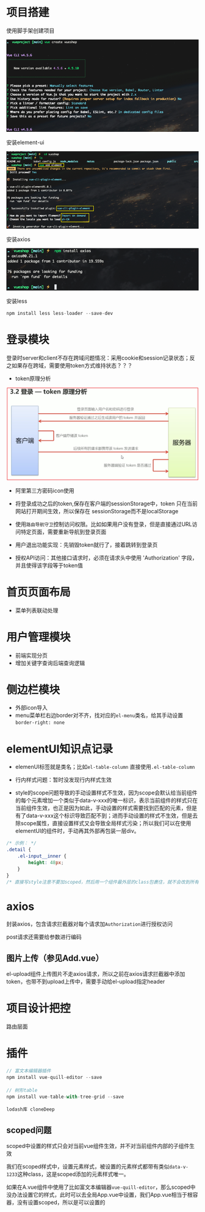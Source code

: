 # 项目搭建

使用脚手架创建项目

![](./img/1.png)

安装element-ui

![](./img/2.png)

安装axios

![](./img/3.png)

安装less

```js
npm install less less-loader --save-dev
```

# 登录模块

登录时server和client不存在跨域问题情况：采用cookie和session记录状态；反之如果存在跨域，需要使用token方式维持状态？？？

- token原理分析

![](./img/4.png)

- 阿里第三方密码icon使用

- 将登录成功之后的token,保存在客户端的sessionStorage中，token 只在当前网站打开期间生效，所以保存在 sessionStorage而不是localStorage

- 使用`路由导航守卫`控制访问权限。比如如果用户没有登录，但是直接通过URL访问特定页面，需要重新导航到登录页面

- 用户退出功能实现：先销毁token就行了，接着跳转到登录页

- 授权API访问：其他接口请求时，必须在请求头中使用 'Authorization' 字段，并且使得该字段等于token值


# 首页页面布局

- 菜单列表联动处理




# 用户管理模块

- 前端实现分页
- 增加关键字查询后端查询逻辑


# 侧边栏模块

- 外部icon导入
- menu菜单栏右边border对不齐，找对应的`el-menu`类名，给其手动设置 `border-right: none`


# elementUI知识点记录

- elemenUI标签就是类名；比如`el-table-column` 直接使用`.el-table-column`

- 行内样式问题：暂时没发现行内样式生效

- style的scope问题导致的手动设置样式不生效，因为scope会默认给当前组件的每个元素增加一个类似于data-v-xxx的唯一标识，表示当前组件的样式只在当前组件生效，也正是因为如此，手动设置的样式需要找到匹配的元素，但是有了data-v-xxx这个标识导致匹配不到；进而手动设置的样式不生效，但是去除scope属性，直接设置样式又会导致全局样式污染；所以我们可以在使用elementUI的组件时，手动再其外部再包装一层div。

```css
/* 示例： */
.detail {
    .el-input__inner {
        height: 48px;
    }
}
/* 直接写style注意不要加scoped，然后用一个组件最外层的class包裹住，就不会改到所有的组件的样式了。 */
```




# axios

封装axios，包含请求拦截器对每个请求加`Authorization`进行授权访问

post请求还需要给参数进行编码

## 图片上传（参见Add.vue）

el-upload组件上传图片不走axios请求，所以之前在axios请求拦截器中添加token，也带不到upload上传中，需要手动给el-upload指定header

# 项目设计把控

路由层面


# 插件

```js
// 富文本编辑器插件
npm install vue-quill-editor --save

// 树形table
npm install vue-table-with-tree-grid --save

lodash库 cloneDeep
```


## scoped问题

scoped中设置的样式只会对当前vue组件生效，并不对当前组件内部的子组件生效

我们在scoped样式中，设置元素样式，被设置的元素样式都带有类似`data-v-1233`这种class，这是scoped添加的元素样式唯一。

如果在A.vue组件中使用了比如富文本编辑器`vue-quill-editor`，那么scoped中没办法设置它的样式，此时可以去全局App.vue中设置，我们App.vue相当于根容器，没有设置scoped，所以是可以设置的





